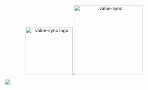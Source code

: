 <p align="center">
	<a href="http://malyutinegor.github.io/value-sync/"> <img width="150" title="value-sync logo" src="http://malyutinegor.github.io/value-sync/only-icon.svg"> <img width="220" title="value-sync" src="http://malyutinegor.github.io/value-sync/only-title.svg"> </a>
	<br>
</p>

<a href="https://travis-ci.org/malyutinegor/value-sync"><img src="https://img.shields.io/travis/malyutinegor/value-sync.svg?style=flat-square"></a>
